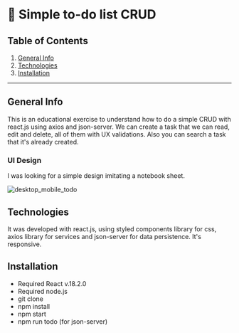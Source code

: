 # 📝 Simple to-do list CRUD

## Table of Contents

1. [General Info](#general-info)
2. [Technologies](#technologies)
3. [Installation](#installation)

---

## General Info

This is an educational exercise to understand how to do a simple CRUD with react.js using axios and json-server. We can create a task that we can read, edit and delete, all of them with UX validations. Also you can search a task that it's already created.

### UI Design

I was looking for a simple design imitating a notebook sheet.

![desktop_mobile_todo](https://user-images.githubusercontent.com/73828751/230768705-7dea3d3c-f137-4a32-802b-caa9b0fe14db.png)

## Technologies

It was developed with react.js, using styled components library for css, axios library for services and json-server for data persistence. It's responsive. 

## Installation

- Required React v.18.2.0
- Required node.js
- git clone <repository>
- npm install
- npm start
- npm run todo (for json-server)
